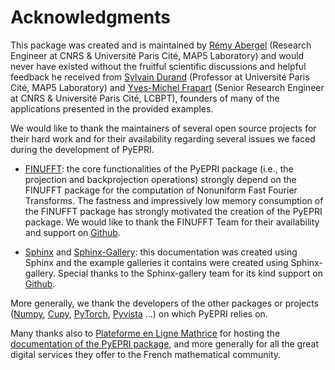 # Acknowledgments

This package was created and is maintained by [Rémy
Abergel](https://www.math-info.univ-paris5.fr/~rabergel) (Research
Engineer at CNRS & Université Paris Cité, MAP5 Laboratory) and would
never have existed without the fruitful scientific discussions and
helpful feedback he received from [Sylvain
Durand](https://helios2.mi.parisdescartes.fr/~sdurand/index.html)
(Professor at Université Paris Cité, MAP5 Laboratory) and [Yves-Michel
Frapart](https://lcbpt.biomedicale.parisdescartes.fr/bio-spectroscopy/epr-and-imaging/yves-frapart/)
(Senior Research Engineer at CNRS & Université Paris Cité, LCBPT),
founders of many of the applications presented in the provided
examples.

We would like to thank the maintainers of several open source projects
for their hard work and for their availability regarding several
issues we faced during the development of PyEPRI.
  
+ [FINUFFT](https://finufft.readthedocs.io): the core functionalities
  of the PyEPRI package (i.e., the projection and backprojection
  operations) strongly depend on the FINUFFT package for the
  computation of Nonuniform Fast Fourier Transforms. The fastness and
  impressively low memory consumption of the FINUFFT package has
  strongly motivated the creation of the PyEPRI package. We would like
  to thank the FINUFFT Team for their availability and support on
  [Github](https://github.com/flatironinstitute/finufft).
  
+ [Sphinx](https://www.sphinx-doc.org/) and
  [Sphinx-Gallery](https://sphinx-gallery.github.io/): this
  documentation was created using Sphinx and the example galleries it
  contains were created using Sphinx-gallery. Special thanks to the
  Sphinx-gallery team for its kind support on
  [Github](https://github.com/sphinx-gallery/sphinx-gallery).
  
More generally, we thank the developers of the other packages or
projects ([Numpy](https://numpy.org/), [Cupy](https://cupy.dev/),
[PyTorch](https://pytorch.org/), [Pyvista](https://docs.pyvista.org/)
...) on which PyEPRI relies on.

Many thanks also to [Plateforme en Ligne
Mathrice](https://services.math.cnrs.fr/) for hosting the
[documentation of the PyEPRI
package](https://pyepri.math.cnrs.fr/), and more generally
for all the great digital services they offer to the French
mathematical community.
